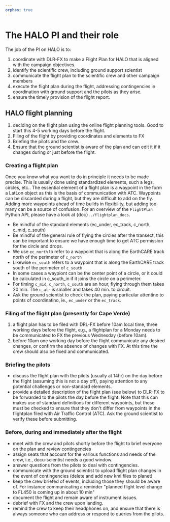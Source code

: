 ```yaml
---
orphan: true
---
```


# The HALO PI and their role

The job of the PI on HALO is to:

1. coordinate with DLR-FX to make a Flight Plan for HALO that is aligned with the campaign objectives.
2. identify the scientific crew, including ground support scientist
3. communicate the flight plan to the scientific crew and other campaign members
4. execute the flight plan during the flight, addressing contingencies in coordination with ground support and the pilots as they arise.
5. ensure the timely provision of the flight report.

## HALO flight planning 

1. deciding on the flight plan using the online flight planning tools.  Good to start this 4-5 working days before the flight.
2. Filing of the flight by providing coordinates and elements to FX
3. Briefing the pilots and the crew.
4. Ensure that the ground scientist is aware of the plan and can edit it if it changes during or just before the flight.

### Creating a flight plan

Once you know what you want to do in principle it needs to be made precise.  This is usually done using standardized elements, such a legs, circles, etc..  The essential element of a flight plan is a waypoint in the form a LatLon object as this is the basis of communication with ATC.  Waypoints can be discarded during a flight, but they are difficult to add on the fly.  Adding more waypoints ahead of time builds in flexibility, but adding too many can be a source of confusion.
For an overview of the `FlightPlan` Python API, please have a look at {doc}`../flightplan_docs`.

  - Be mindful of the standard elements (ec_under, ec_track, c_north, c_mid, c_south)
  - Be mindful of the general rule of flying the circles after the transect, this can be important to ensure we have enough time to get ATC permission for the circle and drops.
  - We use `ec_north` to refer to a waypoint that is along the EarthCARE track north of the perimeter of `c_north` 
  - Likewise `ec_south` refers to a waypoint that is along the EarthCARE track south of the perimeter of `c_south`
  - In some cases a waypiont can be the center point of a circle, or it could be calculated in c_south_in if it joins the circle on a perimeter.
  - For timing `c_mid`, `c_north`, `c_south` are an hour, flying through them takes 20 min.  The `c_atr` is smaller and takes 40 min. to circuit.
  - Ask the ground scientist to check the plan, paying particular attentino to points of coordinatino, ie., `ec_under` or the `ec_track`. 


### Filing of the flight plan (presently for Cape Verde)

1. a flight plan has to be filed with DRL-FX before 10am local time, three working days before the flight, e.g., a flightplan for a Monday needs to be communicated to FX the previous Wednesday (before 10am).
2. before 10am one working day before the flight communicate any desired changes, or confirm the absence of changes with FX.  At this time the crew should also be fixed and communicated.

### Briefing the pilots
 - discuss the flight plan with the pilots (usually at 14hr) on the day before the flight (assuming this is not a day off), paying attention to any potential challenges or non-standard elements.
 - provide a detailed description of the flight plan (see below) to DLR-FX to be forwarded to the pilots the day before the flight. Note that this can makes use of standard definitions for different waypoints, but these must be checked to ensure that they don't differ from waypoints in the flightplan filed with Air Traffic Control (ATC). Ask the ground scientist to verify these before submitting.


### Before, during and immediately after the flight
 - meet with the crew and pilots shortly before the flight to brief everyone on the plan and review contingencies
 - assign seats that account for the various functions and needs of the crew, i.e., docu-scientist needs a good window.
 - answer questions from the pilots to deal with contingencies. 
 - communicate with the ground scientist to upload flight plan changes in the event of contingencies (delete and add new kml files to planet)
 - keep the crew briefed of events, including those they should be aware of.  For instance communicating a reminder "planned flight level change to FL450 is coming up in about 10 min" 
 - document the flight and remain aware of instrument issues.
 - debrief with FX and the crew upon landing.
 - remind the crew to keep their headphones on, and ensure that there is always someone who can address or respond to queries from the pilots.
